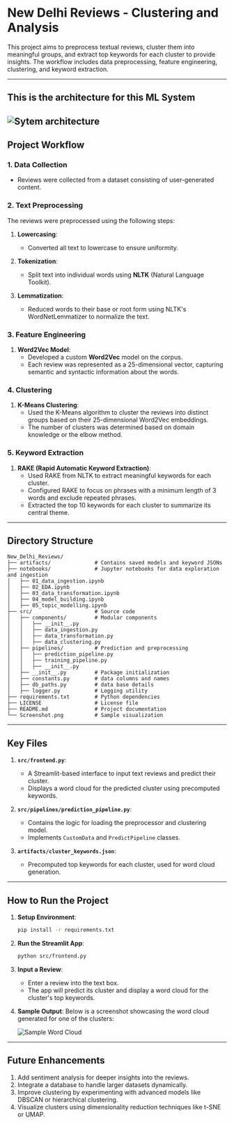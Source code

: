 # New Delhi Reviews - Clustering and Analysis

This project aims to preprocess textual reviews, cluster them into meaningful groups, and extract top keywords for each cluster to provide insights. The workflow includes data preprocessing, feature engineering, clustering, and keyword extraction.

---
## This is the architecture for this ML System
![Sytem architecture](System-architecture.SVG)
---
## **Project Workflow**

### **1. Data Collection**
- Reviews were collected from a dataset consisting of user-generated content.

### **2. Text Preprocessing**
The reviews were preprocessed using the following steps:

1. **Lowercasing**:
   - Converted all text to lowercase to ensure uniformity.

2. **Tokenization**:
   - Split text into individual words using **NLTK** (Natural Language Toolkit).

3. **Lemmatization**:
   - Reduced words to their base or root form using NLTK's WordNetLemmatizer to normalize the text.

### **3. Feature Engineering**

1. **Word2Vec Model**:
   - Developed a custom **Word2Vec** model on the corpus.
   - Each review was represented as a 25-dimensional vector, capturing semantic and syntactic information about the words.

### **4. Clustering**

1. **K-Means Clustering**:
   - Used the K-Means algorithm to cluster the reviews into distinct groups based on their 25-dimensional Word2Vec embeddings.
   - The number of clusters was determined based on domain knowledge or the elbow method.

### **5. Keyword Extraction**

1. **RAKE (Rapid Automatic Keyword Extraction)**:
   - Used RAKE from NLTK to extract meaningful keywords for each cluster.
   - Configured RAKE to focus on phrases with a minimum length of 3 words and exclude repeated phrases.
   - Extracted the top 10 keywords for each cluster to summarize its central theme.

---

## **Directory Structure**

```
New_Delhi_Reviews/
├── artifacts/              # Contains saved models and keyword JSONs
├── notebooks/              # Jupyter notebooks for data exploration and ingestion
│   ├── 01_data_ingestion.ipynb
│   ├── 02_EDA.ipynb
│   ├── 03_data_transformation.ipynb
│   ├── 04_model_building.ipynb
│   ├── 05_topic_modelling.ipynb
├── src/                    # Source code
│   ├── components/         # Modular components
│   │   ├── __init__.py
│   │   ├── data_ingestion.py
│   │   ├── data_transformation.py
│   │   ├── data_clustering.py
│   ├── pipelines/          # Prediction and preprocessing 
│   │   ├── prediction_pipeline.py
│   │   ├── training_pipeline.py
│   │   ├── __init__.py
│   ├── __init__.py         # Package initialization
│   ├── constants.py        # data columns and names
│   ├── db_paths.py         # data base details
│   ├── logger.py           # Logging utility
├── requirements.txt        # Python dependencies
├── LICENSE                 # License file
├── README.md               # Project documentation
└── Screenshot.png          # Sample visualization
```

---

## **Key Files**

1. **`src/frontend.py`**:
   - A Streamlit-based interface to input text reviews and predict their cluster.
   - Displays a word cloud for the predicted cluster using precomputed keywords.

2. **`src/pipelines/prediction_pipeline.py`**:
   - Contains the logic for loading the preprocessor and clustering model.
   - Implements `CustomData` and `PredictPipeline` classes.

3. **`artifacts/cluster_keywords.json`**:
   - Precomputed top keywords for each cluster, used for word cloud generation.

---

## **How to Run the Project**

1. **Setup Environment**:
   ```bash
   pip install -r requirements.txt
   ```

2. **Run the Streamlit App**:
   ```bash
   python src/frontend.py
   ```

3. **Input a Review**:
   - Enter a review into the text box.
   - The app will predict its cluster and display a word cloud for the cluster's top keywords.

4. **Sample Output**:
   Below is a screenshot showcasing the word cloud generated for one of the clusters:

   ![Sample Word Cloud](Screenshot.png)

---

## **Future Enhancements**

1. Add sentiment analysis for deeper insights into the reviews.
2. Integrate a database to handle larger datasets dynamically.
3. Improve clustering by experimenting with advanced models like DBSCAN or hierarchical clustering.
4. Visualize clusters using dimensionality reduction techniques like t-SNE or UMAP.




